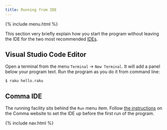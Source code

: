 ```yaml
---
title: Running from IDE
---
```


{% include menu.html %}

This section very briefly explain how you start the program without leaving the IDE for the two most recommended [IDEs](../editors-and-ides).

## Visual Studio Code Editor

Open a terminal from the menu `Terminal` → `New Terminal`. It will add a panel below your program text. Run the program as you do it from command line:

```console
$ raku hello.raku
```

## Comma IDE

The running facility sits behind the `Run` menu item. Follow [the instructions](https://commaide.com/docs/running) on the Comma website to set the IDE up before the first run of the program.

{% include nav.html %}
